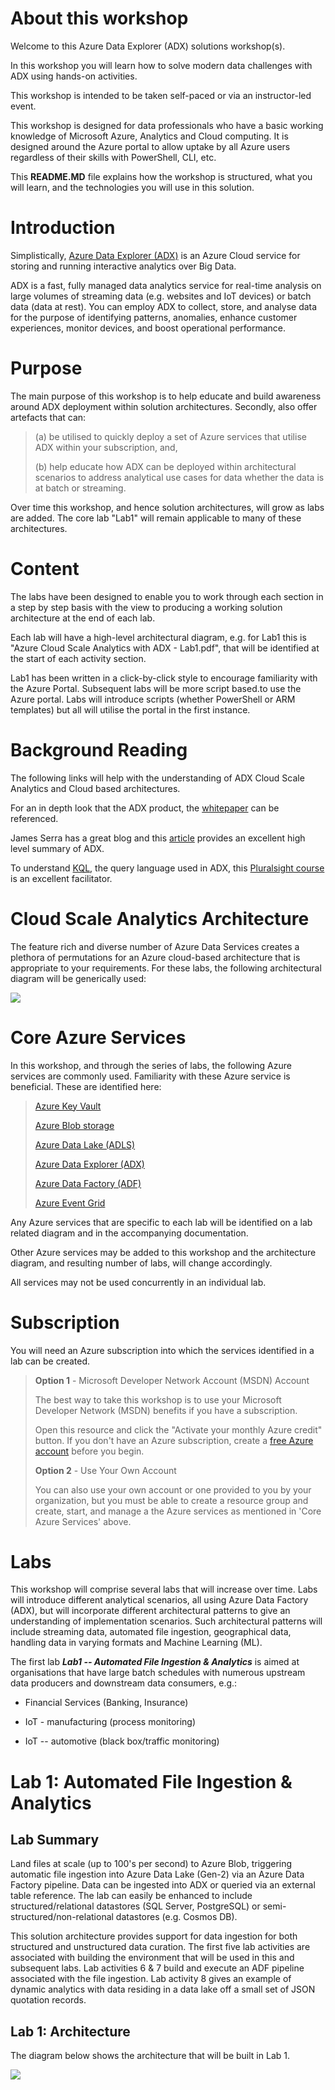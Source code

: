 About this workshop
===================

Welcome to this Azure Data Explorer (ADX) solutions workshop(s).

In this workshop you will learn how to solve modern data challenges with
ADX using hands-on activities.

This workshop is intended to be taken self-paced or via an
instructor-led event.

This workshop is designed for data professionals who have a basic
working knowledge of Microsoft Azure, Analytics and Cloud computing. It
is designed around the Azure portal to allow uptake by all Azure users
regardless of their skills with PowerShell, CLI, etc.

This **README.MD** file explains how the workshop is structured, what
you will learn, and the technologies you will use in this solution.

Introduction
============

Simplistically, [Azure Data Explorer
(ADX)](https://azure.microsoft.com/en-us/services/data-explorer/) is an
Azure Cloud service for storing and running interactive analytics over
Big Data.

ADX is a fast, fully managed data analytics service for real-time
analysis on large volumes of streaming data (e.g. websites and IoT
devices) or batch data (data at rest). You can employ ADX to collect,
store, and analyse data for the purpose of identifying patterns,
anomalies, enhance customer experiences, monitor devices, and boost
operational performance.

Purpose
=======

The main purpose of this workshop is to help educate and build awareness
around ADX deployment within solution architectures. Secondly, also
offer artefacts that can:

> \(a) be utilised to quickly deploy a set of Azure services that utilise
> ADX within your subscription, and,
>
> \(b) help educate how ADX can be deployed within architectural scenarios
> to address analytical use cases for data whether the data is at batch or
> streaming.

Over time this workshop, and hence solution architectures, will grow as
labs are added. The core lab "Lab1" will remain applicable to many of
these architectures.

Content
=======

The labs have been designed to enable you to work through each section
in a step by step basis with the view to producing a working solution
architecture at the end of each lab.

Each lab will have a high-level architectural diagram, e.g. for Lab1
this is "Azure Cloud Scale Analytics with ADX - Lab1.pdf", that will be
identified at the start of each activity section.

Lab1 has been written in a click-by-click style to encourage familiarity
with the Azure Portal. Subsequent labs will be more script based.to use
the Azure portal. Labs will introduce scripts (whether PowerShell or ARM
templates) but all will utilise the portal in the first instance.

Background Reading
==================

The following links will help with the understanding of ADX Cloud Scale
Analytics and Cloud based architectures.

For an in depth look that the ADX product, the
[whitepaper](https://azure.microsoft.com/en-us/resources/azure-data-explorer/)
can be referenced.

James Serra has a great blog and this
[article](https://www.jamesserra.com/archive/2019/03/azure-data-explorer/)
provides an excellent high level summary of ADX.

To understand
[KQL](https://docs.microsoft.com/en-us/sharepoint/dev/general-development/keyword-query-language-kql-syntax-reference),
the query language used in ADX, this [Pluralsight
course](https://www.pluralsight.com/courses/kusto-query-language-kql-from-scratch)
is an excellent facilitator.

Cloud Scale Analytics Architecture
==================================

The feature rich and diverse number of Azure Data Services creates a
plethora of permutations for an Azure cloud-based architecture that is
appropriate to your requirements. For these labs, the following
architectural diagram will be generically used:

![](media/image1.png)

Core Azure Services
===================

In this workshop, and through the series of labs, the following Azure
services are commonly used. Familiarity with these Azure service is
beneficial. These are identified here:

> [Azure Key
> Vault](https://azure.microsoft.com/en-us/services/key-vault)
>
> [Azure Blob
> storage](https://azure.microsoft.com/en-gb/services/storage/blobs/?&OCID=AID2000125_SEM_NLGqblqc&MarinID=NLGqblqc_79164918425499_azure%20blob%20storage_be_c__1266637735603846_kwd-79165081757877:loc-188&lnkd=Bing_Azure_Brand&msclkid=4db52d3c66491ef9feb0709dca602300&ef_id=XZ4wjAAAAD516UzT:20191012103421:s&dclid=CN-nnezCluUCFSMh0wodlHQDRg)
>
> [Azure Data Lake
> (ADLS)](https://docs.microsoft.com/en-us/azure/storage/blobs/data-lake-storage-introduction)
>
> [Azure Data Explorer
> (ADX)](https://azure.microsoft.com/en-gb/services/data-explorer/)
>
> [Azure Data Factory
> (ADF)](https://azure.microsoft.com/en-us/services/data-factory/)
>
> [Azure Event
> Grid](https://azure.microsoft.com/en-us/services/event-grid/)

Any Azure services that are specific to each lab will be identified on a
lab related diagram and in the accompanying documentation.

Other Azure services may be added to this workshop and the architecture
diagram, and resulting number of labs, will change accordingly.

All services may not be used concurrently in an individual lab.

Subscription
============

You will need an Azure subscription into which the services identified
in a lab can be created.

> **Option 1** - Microsoft Developer Network Account (MSDN) Account
>
> The best way to take this workshop is to use your Microsoft Developer
> Network (MSDN) benefits if you have a subscription.
>
> Open this resource and click the \"Activate your monthly Azure
> credit\" button. If you don\'t have an Azure subscription, create a
> [free Azure account](https://azure.microsoft.com/free/) before you
> begin.
>
> **Option 2** - Use Your Own Account
>
> You can also use your own account or one provided to you by your
> organization, but you must be able to create a resource group and
> create, start, and manage a the Azure services as mentioned in 'Core
> Azure Services' above.

Labs
====

This workshop will comprise several labs that will increase over time.
Labs will introduce different analytical scenarios, all using Azure Data
Factory (ADX), but will incorporate different architectural patterns to
give an understanding of implementation scenarios. Such architectural
patterns will include streaming data, automated file ingestion,
geographical data, handling data in varying formats and Machine Learning
(ML).

The first lab ***Lab1 -- Automated File Ingestion & Analytics*** is
aimed at organisations that have large batch schedules with numerous
upstream data producers and downstream data consumers, e.g.:

-   Financial Services (Banking, Insurance)

-   IoT - manufacturing (process monitoring)

-   IoT -- automotive (black box/traffic monitoring)

Lab 1: Automated File Ingestion & Analytics
===========================================

Lab Summary
-----------

Land files at scale (up to 100's per second) to Azure Blob, triggering
automatic file ingestion into Azure Data Lake (Gen-2) via an Azure Data
Factory pipeline. Data can be ingested into ADX or queried via an
external table reference. The lab can easily be enhanced to include
structured/relational datastores (SQL Server, PostgreSQL) or
semi-structured/non-relational datastores (e.g. Cosmos DB).

This solution architecture provides support for data ingestion for both
structured and unstructured data curation. The first five lab activities
are associated with building the environment that will be used in this
and subsequent labs. Lab activities 6 & 7 build and execute an ADF
pipeline associated with the file ingestion. Lab activity 8 gives an
example of dynamic analytics with data residing in a data lake off a
small set of JSON quotation records.

Lab 1: Architecture
-------------------

The diagram below shows the architecture that will be built in Lab 1.

![](media/image2.png)
